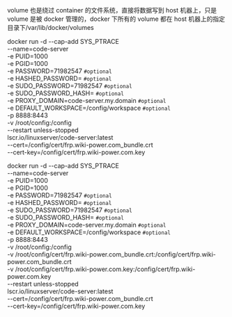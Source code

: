 volume 也是绕过 container 的文件系统，直接将数据写到 host 机器上，只是 volume 是被 docker 管理的，docker 下所有的 volume 都在 host 机器上的指定目录下/var/lib/docker/volumes

docker run -d --cap-add SYS_PTRACE \
 --name=code-server \
 -e PUID=1000 \
 -e PGID=1000 \
 -e PASSWORD=71982547 `#optional` \
 -e HASHED_PASSWORD= `#optional` \
 -e SUDO_PASSWORD=71982547 `#optional` \
 -e SUDO_PASSWORD_HASH= `#optional` \
 -e PROXY_DOMAIN=code-server.my.domain `#optional` \
 -e DEFAULT_WORKSPACE=/config/workspace `#optional` \
 -p 8888:8443 \
 -v /root/config:/config \
 --restart unless-stopped \
 lscr.io/linuxserver/code-server:latest \
 --cert=/config/cert/frp.wiki-power.com_bundle.crt \
 --cert-key=/config/cert/frp.wiki-power.com.key

docker run -d --cap-add SYS_PTRACE \
 --name=code-server \
 -e PUID=1000 \
 -e PGID=1000 \
 -e PASSWORD=71982547 `#optional` \
 -e HASHED_PASSWORD= `#optional` \
 -e SUDO_PASSWORD=71982547 `#optional` \
 -e SUDO_PASSWORD_HASH= `#optional` \
 -e PROXY_DOMAIN=code-server.my.domain `#optional` \
 -e DEFAULT_WORKSPACE=/config/workspace `#optional` \
 -p 8888:8443 \
 -v /root/config:/config \
 -v /root/config/cert/frp.wiki-power.com_bundle.crt:/config/cert/frp.wiki-power.com_bundle.crt \
 -v /root/config/cert/frp.wiki-power.com.key:/config/cert/frp.wiki-power.com.key \
 --restart unless-stopped \
 lscr.io/linuxserver/code-server:latest \
 --cert=/config/cert/frp.wiki-power.com_bundle.crt \
 --cert-key=/config/cert/frp.wiki-power.com.key
